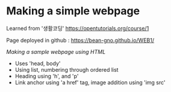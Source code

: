 # Making a simple webpage

Learned from '생활코딩' https://opentutorials.org/course/1

Page deployed in github : https://bean-gno.github.io/WEB1/

<i>Making a sample webpage using HTML</i>

- Uses 'head, body'
- Using list, numbering through ordered list
- Heading using 'h', and 'p'
- Link anchor using 'a href' tag, image addition using 'img src'
